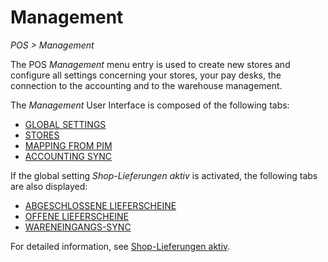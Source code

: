 # Management  

*POS > Management*

The POS *Management* menu entry is used to create new stores and configure all settings concerning your stores, your pay desks, the connection to the accounting and to the warehouse management.

The *Management* User Interface is composed of the following tabs:
- [GLOBAL SETTINGS](./02a_GlobalSettings.md)
- [STORES](./02b_Stores.md)
- [MAPPING FROM PIM](./02c_MappingFromPIM.md)
- [ACCOUNTING SYNC](./02d_AccountingSync.md)

If the global setting *Shop-Lieferungen aktiv* is activated, the following tabs are also displayed:
- [ABGESCHLOSSENE LIEFERSCHEINE](./02e_ProcessedDeliveryNotes.md)
- [OFFENE LIEFERSCHEINE](./02f_UnprocessedDeliveryNotes.md)
- [WARENEINGANGS-SYNC](./02g_WareneingangsSync.md)

For detailed information, see [Shop-Lieferungen aktiv](./02a_GlobalSettings.md#shoplieferungen-aktiv).
